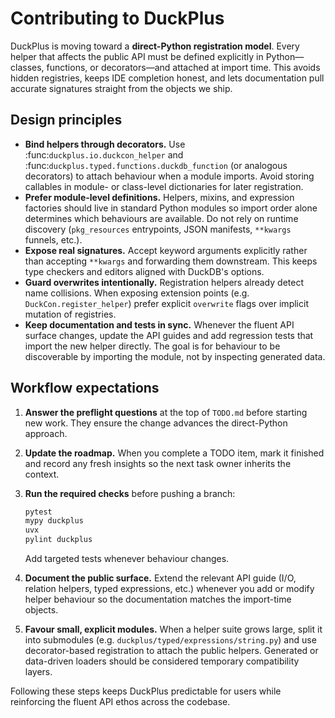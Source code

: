 # Contributing to DuckPlus

DuckPlus is moving toward a **direct-Python registration model**. Every helper
that affects the public API must be defined explicitly in Python—classes,
functions, or decorators—and attached at import time. This avoids hidden
registries, keeps IDE completion honest, and lets documentation pull accurate
signatures straight from the objects we ship.

## Design principles

- **Bind helpers through decorators.** Use
  :func:`duckplus.io.duckcon_helper` and
  :func:`duckplus.typed.functions.duckdb_function` (or analogous decorators) to
  attach behaviour when a module imports. Avoid storing callables in module- or
  class-level dictionaries for later registration.
- **Prefer module-level definitions.** Helpers, mixins, and expression
  factories should live in standard Python modules so import order alone
  determines which behaviours are available. Do not rely on runtime discovery
  (``pkg_resources`` entrypoints, JSON manifests, ``**kwargs`` funnels, etc.).
- **Expose real signatures.** Accept keyword arguments explicitly rather than
  accepting ``**kwargs`` and forwarding them downstream. This keeps type
  checkers and editors aligned with DuckDB's options.
- **Guard overwrites intentionally.** Registration helpers already detect name
  collisions. When exposing extension points (e.g. ``DuckCon.register_helper``)
  prefer explicit ``overwrite`` flags over implicit mutation of registries.
- **Keep documentation and tests in sync.** Whenever the fluent API surface
  changes, update the API guides and add regression tests that import the new
  helper directly. The goal is for behaviour to be discoverable by importing the
  module, not by inspecting generated data.

## Workflow expectations

1. **Answer the preflight questions** at the top of ``TODO.md`` before starting
   new work. They ensure the change advances the direct-Python approach.
2. **Update the roadmap.** When you complete a TODO item, mark it finished and
   record any fresh insights so the next task owner inherits the context.
3. **Run the required checks** before pushing a branch:

   ```bash
   pytest
   mypy duckplus
   uvx
   pylint duckplus
   ```

   Add targeted tests whenever behaviour changes.
4. **Document the public surface.** Extend the relevant API guide (I/O,
   relation helpers, typed expressions, etc.) whenever you add or modify helper
   behaviour so the documentation matches the import-time objects.
5. **Favour small, explicit modules.** When a helper suite grows large, split it
   into submodules (e.g. ``duckplus/typed/expressions/string.py``) and use
   decorator-based registration to attach the public helpers. Generated or
   data-driven loaders should be considered temporary compatibility layers.

Following these steps keeps DuckPlus predictable for users while reinforcing the
fluent API ethos across the codebase.
